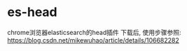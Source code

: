 # es-head
chrome浏览器elasticsearch的head插件
下载后, 使用步骤参照: https://blog.csdn.net/mikewuhao/article/details/106682282
